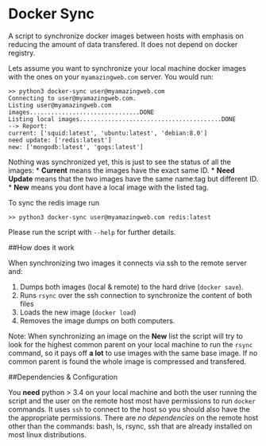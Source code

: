 # Docker Sync

A script to synchronize docker images between hosts with emphasis on reducing the amount of data transfered. It does not depend on docker registry.

Lets assume you want to synchronize your local machine docker images with the ones on your `myamazingweb.com` server. You would run:

	>> python3 docker-sync user@myamazingweb.com
	Connecting to user@myamazingweb.com.
	Listing user@myamazingweb.com images...............................DONE
	Listing local images........................................DONE
	--> Report:
	current: ['squid:latest', 'ubuntu:latest', 'debian:8.0']
	need update: ['redis:latest']
	new: ['mongodb:latest', 'gogs:latest']


Nothing was synchronized yet, this is just to see the status of all the images:
	* **Current** means the images have the exact same ID.
	* **Need Update** means that the two images have the same name:tag but different ID.
	* **New** means you dont have a local image with the listed tag.

To sync the redis image run

	>> python3 docker-sync user@myamazingweb.com redis:latest

Please run the script with `--help` for further details.

##How does it work

When synchronizing two images it connects via ssh to the remote server and:
 1. Dumps both images (local & remote) to the hard drive (`docker save`).
 2. Runs `rsync` over the ssh connection to synchronize the content of both files
 3. Loads the new image (`docker load`)
 4. Removes the image dumps on both computers.

Note: When synchronizing an image on the **New** list the script will try to look for the highest common parent on your local machine to run the `rsync` command, so it pays off **a lot** to use images with the same base image. If no common parent is found the whole image is compressed and transfered.

##Dependencies & Configuration

You **need** python > 3.4 on your local machine and both the user running the script and the user on the remote host most have permissions to run `docker` commands. It uses `ssh` to connect to the host so you should also have the the appropriate permissions. There are *no dependencies* on the remote host other than the commands: bash, ls, rsync, ssh that are already installed on most linux distributions.




